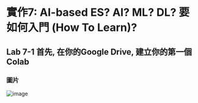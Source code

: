 # 實作7: AI-based ES? AI? ML? DL? 要如何入門 (How To Learn)?
## Lab 7-1 首先, 在你的Google Drive, 建立你的第一個Colab
### 圖片

![image](https://github.com/His-Lin/ES-Fall2023/assets/144580635/801dad9f-9e19-4c5d-b92f-9b835be34e9e)

